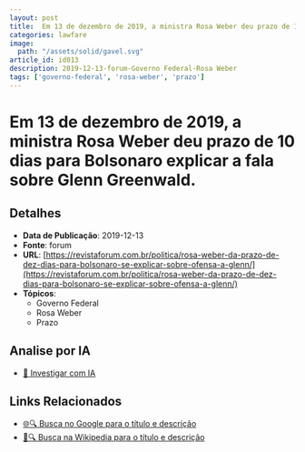 ```yaml
---
layout: post
title:  Em 13 de dezembro de 2019, a ministra Rosa Weber deu prazo de 10 dias para Bolsonaro explicar a fala sobre Glenn Greenwald.
categories: lawfare
image: 
  path: "/assets/solid/gavel.svg"
article_id: id013
description: 2019-12-13-forum-Governo Federal-Rosa Weber
tags: ['governo-federal', 'rosa-weber', 'prazo']
---
```


# Em 13 de dezembro de 2019, a ministra Rosa Weber deu prazo de 10 dias para Bolsonaro explicar a fala sobre Glenn Greenwald.

## Detalhes
- **Data de Publicação**: 2019-12-13
- **Fonte**: forum
- **URL**: [https://revistaforum.com.br/politica/rosa-weber-da-prazo-de-dez-dias-para-bolsonaro-se-explicar-sobre-ofensa-a-glenn/](https://revistaforum.com.br/politica/rosa-weber-da-prazo-de-dez-dias-para-bolsonaro-se-explicar-sobre-ofensa-a-glenn/)
- **Tópicos**:
  - Governo Federal
  - Rosa Weber
  - Prazo

## Analise por IA
- [🤖 Investigar com IA](https://www.perplexity.ai/search?q=%22not%C3%ADcia%20artigo%20Brasil%22%20Em%2013%20de%20dezembro%20de%202019%2C%20a%20ministra%20Rosa%20Weber%20deu%20prazo%20de%2010%20dias%20para%20Bolsonaro%20explicar%20a%20fala%20sobre%20Glenn%20Greenwald.%20forum%202019-12-13)

## Links Relacionados
- [🌐🔍 Busca no Google para o título e descrição](https://www.google.com/search?q=%22not%C3%ADcia%20artigo%20Brasil%22%20Em%2013%20de%20dezembro%20de%202019%2C%20a%20ministra%20Rosa%20Weber%20deu%20prazo%20de%2010%20dias%20para%20Bolsonaro%20explicar%20a%20fala%20sobre%20Glenn%20Greenwald.%20forum%202019-12-13)
- [📖🔍 Busca na Wikipedia para o título e descrição](https://pt.wikipedia.org/w/index.php?search=%22not%C3%ADcia%20artigo%20Brasil%22%20Em%2013%20de%20dezembro%20de%202019%2C%20a%20ministra%20Rosa%20Weber%20deu%20prazo%20de%2010%20dias%20para%20Bolsonaro%20explicar%20a%20fala%20sobre%20Glenn%20Greenwald.%20forum%202019-12-13)

